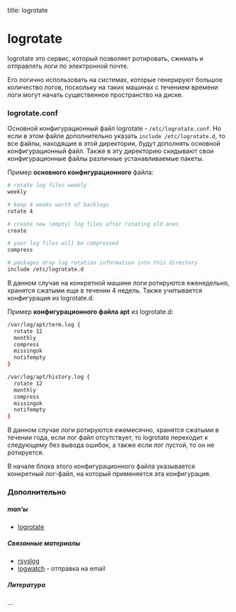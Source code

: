 title: logrotate

# logrotate

logrotate это сервис, который позволяет ротировать, сжимать и отправлять логи по электронной почте.

Его логично использовать на системах, которые генерируют большое количество логов, поскольку на таких машинах с течением времени логи могут начать существенное пространство на диске. 

### logrotate.conf

Основной конфигурационный файл logrotate - `/etc/logrotate.conf`. Но если в этом файле дополнительно указать `include /etc/logrotate.d`, то все файлы, находящие в этой директории, будут дополнять основной конфигурационный файл. Также в эту директорию скидывают свои конфигурационные файлы различные устанавливаемые пакеты.

Пример **основного конфигурационного** файла:

``` bash
# rotate log files weekly
weekly

# keep 4 weeks worth of backlogs
rotate 4

# create new (empty) log files after rotating old ones
create

# your log files will be compressed
compress

# packages drop log rotation information into this directory
include /etc/logrotate.d
```

В данном случае на конкретной машине логи ротируются еженедельно, хранятся сжатыми еще в течении 4 недель. Также учитывается конфигурация из logrotate.d.

Пример **конфигурационного файла apt** из logrotate.d:

``` bash
/var/log/apt/term.log {
  rotate 12
  monthly
  compress
  missingok
  notifempty
}

/var/log/apt/history.log {
  rotate 12
  monthly
  compress
  missingok
  notifempty
}
```

В данном случае логи ротируются ежемесячно, хранятся сжатыми в течении года,  если лог файл отсутствует, то logrotate переходит к следующему без вывода ошибок, а также если лог пустой, то он не ротируется.

В начале блока этого конфигурационного файла указывается конкретный лог-файл, на который применяется эта конфигурация.

### Дополнительно

##### man'ы

- [logrotate](/linux/man/logrotate)

##### Связанные материалы

- [rsyslog](/linux/services/rsyslog)
- [logwatch](/linux/services/logwatch) - отправка на email

##### Литература

...